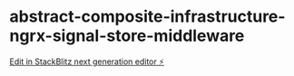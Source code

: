 # abstract-composite-infrastructure-ngrx-signal-store-middleware

[Edit in StackBlitz next generation editor ⚡️](https://stackblitz.com/~/github.com/SerhiiZhydetskyi/abstract-composite-infrastructure-ngrx-signal-store-middleware)